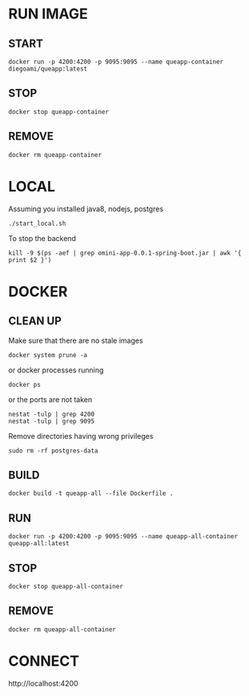# RUN IMAGE

## START    

    docker run -p 4200:4200 -p 9095:9095 --name queapp-container diegoami/queapp:latest

## STOP
   
    docker stop queapp-container

## REMOVE
  
    docker rm queapp-container

# LOCAL

Assuming you installed java8, nodejs, postgres

    ./start_local.sh

To stop the backend

    kill -9 $(ps -aef | grep omini-app-0.0.1-spring-boot.jar | awk '{ print $2 }')

# DOCKER


## CLEAN UP

Make sure that there are no stale images

    docker system prune -a

or docker processes running

    docker ps

or the ports are not taken

    nestat -tulp | grep 4200
    nestat -tulp | grep 9095

Remove directories having wrong privileges

    sudo rm -rf postgres-data

## BUILD

    docker build -t queapp-all --file Dockerfile .

## RUN

    docker run -p 4200:4200 -p 9095:9095 --name queapp-all-container queapp-all:latest

## STOP

    docker stop queapp-all-container

## REMOVE

    docker rm queapp-all-container

# CONNECT

http://localhost:4200




